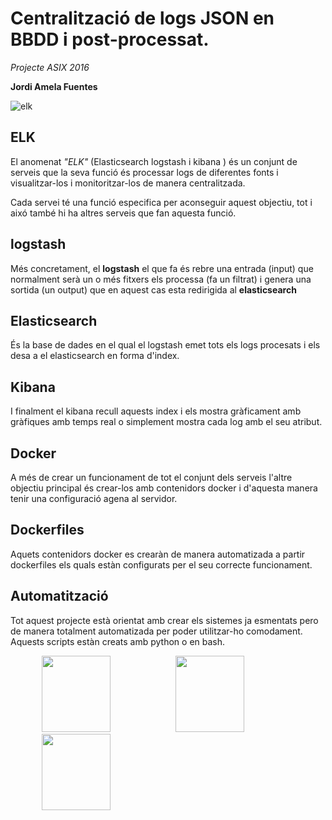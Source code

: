 # Centralització de logs JSON en BBDD i post-processat. 

*Projecte ASIX 2016*

**Jordi Amela Fuentes**


![elk](https://gssachdeva.files.wordpress.com/2014/08/file-logstash-es-kibana.png)


## ELK

El anomenat *"ELK"* (Elasticsearch logstash i kibana ) és un conjunt de serveis que la seva funció és processar logs de diferentes fonts i visualitzar-los i monitoritzar-los de manera centralitzada.

Cada servei té una funció especifica per aconseguir aquest objectiu, tot i aixó també hi ha altres serveis que fan aquesta funció.

## logstash

Més concretament, el **logstash** el que fa és rebre una entrada (input) que normalment serà un o més fitxers els processa (fa un filtrat) i genera una sortida (un output) que en aquest cas esta redirigida al **elasticsearch**

## Elasticsearch

És la base de dades en el qual el logstash emet tots els logs procesats i els desa a el elasticsearch en forma d'index.

## Kibana

I finalment el kibana recull aquests index i els mostra gràficament amb gràfiques amb temps real o simplement mostra cada log amb el seu atribut. 


## Docker

A més de crear un funcionament de tot el conjunt dels serveis l'altre objectiu principal és crear-los amb contenidors docker i d'aquesta manera tenir una configuració agena al servidor.

## Dockerfiles

Aquets contenidors docker es crearàn de manera automatizada a partir dockerfiles els quals estàn configurats per el seu correcte funcionament.

## Automatització

Tot aquest projecte està orientat amb crear els sistemes ja esmentats pero de manera totalment automatizada per poder utilitzar-ho comodament.
Aquests scripts estàn creats amb python o en bash.

<img src="https://3.bp.blogspot.com/-tI8Skq6iX4A/Vy_7_2IeWNI/AAAAAAAAABc/0FXhY1jMF_YSgeZCn65KQCI_kg89QoWJQCLcB/s320/Python.png" width="110" height="122" hspace="50" />
<img src="http://global.download.synology.com/download/pkg_img/Docker/1.9.1-0185/thumb_256.png" width="110" height="122" hspace="50" />
<img src="https://alejandrocq.files.wordpress.com/2010/08/tip-terminal.png" width="110" height="122" hspace="50" />
